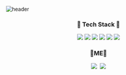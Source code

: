 ![header](https://capsule-render.vercel.app/api?type=waving&color=gradient&height=300&section=header&text=Andue&fontSize=90)

<h3 align="center"> 🌷 Tech Stack 🌷</h3>

<p align="center">
<img src="https://img.shields.io/badge/HTML5-E34F26?style=flat-square&logo=HTML5&logoColor=white" />&nbsp<img src="https://img.shields.io/badge/CSS3-1572B6?style=flat-square&logo=CSS3&logoColor=white" />&nbsp<img src="https://img.shields.io/badge/MYSQL-4479A1?style=flat-square&logo=MYSQL&logoColor=white" />&nbsp<img src="https://img.shields.io/badge/C-A8B9CC?style=flat-square&logo=C&logoColor=white" />&nbsp<img src="https://img.shields.io/badge/JAVA-007396?style=flat-square&logo=JAVA&logoColor=white" />&nbsp<img src="https://img.shields.io/badge/PYTHON-3766AB?style=flat-square&logo=PYTHON&logoColor=white" />
</p>


<h3 align="center">🌸ME🌸</h3>
<p align="center">
<a href="https://velog.io/@flower_sand"><img src="https://img.shields.io/badge/Tech%20Blog-11B48A?style=flat-square&logo=Vimeo&logoColor=white&link=https://velog.io/@flower_sand"/></a>&nbsp
<a href="mailto:umaru1534@gmail.com"><img src="https://img.shields.io/badge/Gmail-d14836?style=flat-square&logo=Gmail&logoColor=white&link=umaru1534@gmail.com"/></a>
</p>
